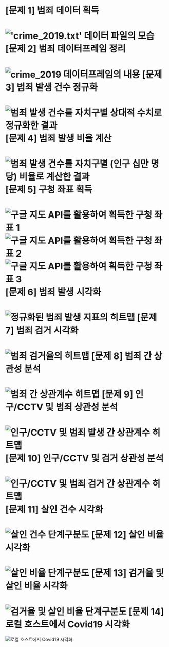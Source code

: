 [문제 1] 범죄 데이터 획득
=============
!['crime_2019.txt' 데이터 파일의 모습](image/0..JPG)
[문제 2] 범죄 데이터프레임 정리
=============
![crime_2019 데이터프레임의 내용](image/1.png)
[문제 3] 범죄 발생 건수 정규화
=============
![범죄 발생 건수를 자치구별 상대적 수치로 정규화한 결과](image/2.png)
[문제 4] 범죄 발생 비율 계산
=============
![범죄 발생 건수를 자치구별 (인구 십만 명 당) 비율로 계산한 결과](image/3.png)
[문제 5] 구청 좌표 획득
=============
![구글 지도 API를 활용하여 획득한 구청 좌표 1](image/4-1.png)
![구글 지도 API를 활용하여 획득한 구청 좌표 2](image/4-2.png)
![구글 지도 API를 활용하여 획득한 구청 좌표 3](image/4-3.png)
[문제 6] 범죄 발생 시각화
=============
![정규화된 범죄 발생 지표의 히트맵](image/5.png)
[문제 7] 범죄 검거 시각화
=============
![범죄 검거율의 히트맵](image/6.png)
[문제 8] 범죄 간 상관성 분석
=============
![범죄 간 상관계수 히트맵](image/7.png)
[문제 9] 인구/CCTV 및 범죄 상관성 분석
=============
![인구/CCTV 및 범죄 발생 간 상관계수 히트맵](image/8.png)
[문제 10] 인구/CCTV 및 검거 상관성 분석
=============
![인구/CCTV 및 범죄 검거 간 상관계수 히트맵](image/9.png)
[문제 11] 살인 건수 시각화
=============
![살인 건수 단계구분도](image/10.png)
[문제 12] 살인 비율 시각화
=============
![살인 비율 단계구분도](image/11.png)
[문제 13] 검거율 및 살인 비율 시각화
=============
![검거율 및 살인 비율 단계구분도](image/12.png)
[문제 14] 로컬 호스트에서 Covid19 시각화
=============
![로컬 호스트에서 Covid19 시각화](image/13.png)
